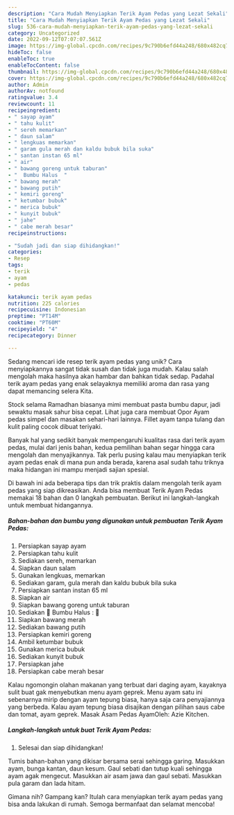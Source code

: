 ```yaml
---
description: "Cara Mudah Menyiapkan Terik Ayam Pedas yang Lezat Sekali"
title: "Cara Mudah Menyiapkan Terik Ayam Pedas yang Lezat Sekali"
slug: 536-cara-mudah-menyiapkan-terik-ayam-pedas-yang-lezat-sekali
category: Uncategorized
date: 2022-09-12T07:07:07.561Z
image: https://img-global.cpcdn.com/recipes/9c790b6efd44a248/680x482cq70/terik-ayam-pedas-foto-resep-utama.jpg
hideToc: false
enableToc: true
enableTocContent: false
thumbnail: https://img-global.cpcdn.com/recipes/9c790b6efd44a248/680x482cq70/terik-ayam-pedas-foto-resep-utama.jpg
cover: https://img-global.cpcdn.com/recipes/9c790b6efd44a248/680x482cq70/terik-ayam-pedas-foto-resep-utama.jpg
author: Admin
authorAv: notfound
ratingvalue: 3.4
reviewcount: 11
recipeingredient:
- " sayap ayam"
- " tahu kulit"
- " sereh memarkan"
- " daun salam"
- " lengkuas memarkan"
- " garam gula merah dan kaldu bubuk bila suka"
- " santan instan 65 ml"
- " air"
- " bawang goreng untuk taburan"
- "  Bumbu Halus  "
- " bawang merah"
- " bawang putih"
- " kemiri goreng"
- " ketumbar bubuk"
- " merica bubuk"
- " kunyit bubuk"
- " jahe"
- " cabe merah besar"
recipeinstructions:

- "Sudah jadi dan siap dihidangkan!"
categories:
- Resep
tags:
- terik
- ayam
- pedas

katakunci: terik ayam pedas 
nutrition: 225 calories
recipecuisine: Indonesian
preptime: "PT14M"
cooktime: "PT60M"
recipeyield: "4"
recipecategory: Dinner

---
```





Sedang mencari ide resep terik ayam pedas yang unik? Cara menyiapkannya sangat tidak susah dan tidak juga mudah. Kalau salah mengolah maka hasilnya akan hambar dan bahkan tidak sedap. Padahal terik ayam pedas yang enak selayaknya memiliki aroma dan rasa yang dapat memancing selera Kita.





Stock selama Ramadhan biasanya mimi membuat pasta bumbu dapur, jadi sewaktu masak sahur bisa cepat. Lihat juga cara membuat Opor Ayam pedas simpel dan masakan sehari-hari lainnya. Fillet ayam tanpa tulang dan kulit paling cocok dibuat teriyaki.

Banyak hal yang sedikit banyak mempengaruhi kualitas rasa dari terik ayam pedas, mulai dari jenis bahan, kedua pemilihan bahan segar hingga cara mengolah dan menyajikannya. Tak perlu pusing kalau mau menyiapkan terik ayam pedas enak di mana pun anda berada, karena asal sudah tahu triknya maka hidangan ini mampu menjadi sajian spesial.






Di bawah ini ada beberapa tips dan trik praktis dalam mengolah terik ayam pedas yang siap dikreasikan. Anda bisa membuat Terik Ayam Pedas memakai 18 bahan dan 0 langkah pembuatan. Berikut ini langkah-langkah untuk membuat hidangannya.

<!--inarticleads1-->

##### Bahan-bahan dan bumbu yang digunakan untuk pembuatan Terik Ayam Pedas:

1. Persiapkan  sayap ayam
1. Persiapkan  tahu kulit
1. Sediakan  sereh, memarkan
1. Siapkan  daun salam
1. Gunakan  lengkuas, memarkan
1. Sediakan  garam, gula merah dan kaldu bubuk bila suka
1. Persiapkan  santan instan 65 ml
1. Siapkan  air
1. Siapkan  bawang goreng untuk taburan
1. Sediakan  🌸 Bumbu Halus : 🌸
1. Siapkan  bawang merah
1. Sediakan  bawang putih
1. Persiapkan  kemiri goreng
1. Ambil  ketumbar bubuk
1. Gunakan  merica bubuk
1. Sediakan  kunyit bubuk
1. Persiapkan  jahe
1. Persiapkan  cabe merah besar


Kalau ngomongin olahan makanan yang terbuat dari daging ayam, kayaknya sulit buat gak menyebutkan menu ayam geprek. Menu ayam satu ini sebenarnya mirip dengan ayam tepung biasa, hanya saja cara penyajiannya yang berbeda. Kalau ayam tepung biasa disajikan dengan pilihan saus cabe dan tomat, ayam geprek. Masak Asam Pedas AyamOleh: Azie Kitchen. 

<!--inarticleads2-->

##### Langkah-langkah untuk buat Terik Ayam Pedas:


1. Selesai dan siap dihidangkan!

Tumis bahan-bahan yang dikisar bersama serai sehingga garing. Masukkan ayam, bunga kantan, daun kesum. Gaul sebati dan tutup kuali sehingga ayam agak mengecut. Masukkan air asam jawa dan gaul sebati. Masukkan pula garam dan lada hitam. 

Gimana nih? Gampang kan? Itulah cara menyiapkan terik ayam pedas yang bisa anda lakukan di rumah. Semoga bermanfaat dan selamat mencoba!
